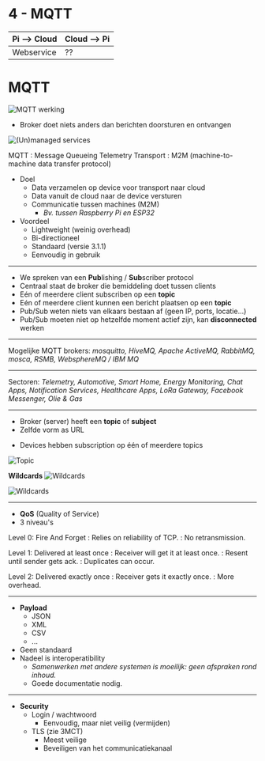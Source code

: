 # 4 - MQTT
| Pi --> Cloud | Cloud --> Pi |
|--|--|
| Webservice | ?? |
# MQTT
![MQTT werking](https://i.imgur.com/anwfSw4.png)

- Broker doet niets anders dan berichten doorsturen en ontvangen

![(Un)managed services](https://i.imgur.com/fAhYOSM.png)

MQTT
: Message Queueing Telemetry Transport
: M2M (machine-to-machine data transfer protocol)

- Doel
  - Data verzamelen op device voor transport naar cloud
  - Data vanuit de cloud naar de device versturen
  - Communicatie tussen machines (M2M)
    - *Bv. tussen Raspberry Pi en ESP32*
- Voordeel
  - Lightweight (weinig overhead)
  - Bi-directioneel
  - Standaard (versie 3.1.1)
  - Eenvoudig in gebruik
---
- We spreken van een **Pub**lishing / **Sub**scriber protocol
- Centraal staat de broker die bemiddeling doet tussen clients
- Eén of meerdere client subscriben op een **topic**
- Eén of meerdere client kunnen een bericht plaatsen op een **topic**
- Pub/Sub weten niets van elkaars bestaan af (geen IP, ports, locatie...)
- Pub/Sub moeten niet op hetzelfde moment actief zijn, kan **disconnected** werken
---
Mogelijke MQTT brokers: *mosquitto, HiveMQ, Apache ActiveMQ, RabbitMQ, mosca, RSMB, WebsphereMQ / IBM MQ*

---
Sectoren: *Telemetry, Automotive, Smart Home, Energy Monitoring, Chat Apps, Notification Services, Healthcare Apps, LoRa Gateway, Facebook Messenger, Olie & Gas*

---
- Broker (server) heeft een **topic** of **subject**
- Zelfde vorm as URL
+ Devices hebben subscription op één of meerdere topics

![Topic](https://i.imgur.com/TRvBZAL.png)

**Wildcards**
![Wildcards](https://i.imgur.com/baiMU6E.png)

![Wildcards](https://i.imgur.com/TByshhT.png)

---
- **QoS** (Quality of Service)
- 3 niveau's

Level 0: Fire And Forget
: Relies on reliability of TCP.
: No retransmission.

Level 1: Delivered at least once
: Receiver will get it at least once.
: Resent until sender gets ack.
: Duplicates can occur.

Level 2: Delivered exactly once
: Receiver gets it exactly once.
: More overhead.

---
- **Payload**
  - JSON
  - XML
  - CSV
  - ...
- Geen standaard
- Nadeel is interoperatibility
  - *Samenwerken met andere systemen is moeilijk: geen afspraken rond inhoud.*
  - Goede documentatie nodig.
---
- **Security**
  - Login / wachtwoord
    - Eenvoudig, maar niet veilig (vermijden)
  - TLS (zie 3MCT)
    - Meest veilige
    - Beveiligen van het communicatiekanaal


<!--stackedit_data:
eyJoaXN0b3J5IjpbMTYwOTA0NTI5OSwtMTczNTcyNTE2NSwxNT
k2NTc4NTcyXX0=
-->